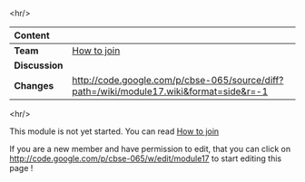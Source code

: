 

&lt;hr/&gt;



| **Content** |  |
|:------------|:-|
| **Team**    | [How to join](http://code.google.com/p/cbse-065/wiki/FAQ?ts=1263234362&updated=FAQ#How_to_Join_this_project)  |
| **Discussion** |  |
| **Changes** | http://code.google.com/p/cbse-065/source/diff?path=/wiki/module17.wiki&format=side&r=-1 |



&lt;hr/&gt;






This module is not yet started. You can read [How to join](http://code.google.com/p/cbse-065/wiki/FAQ?ts=1263234362&updated=FAQ#How_to_Join_this_project)

If you are a new member and have permission to edit, that you can click on http://code.google.com/p/cbse-065/w/edit/module17 to start editing this page !